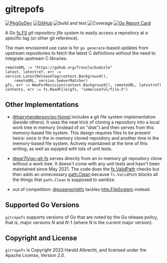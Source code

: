 # gitrepofs

[![PkgGoDev](https://img.shields.io/badge/-reference-blue?logo=go&logoColor=white&labelColor=505050)](https://pkg.go.dev/github.com/thediveo/gitrepofs)
[![GitHub](https://img.shields.io/github/license/thediveo/gitrepofs)](https://img.shields.io/github/license/thediveo/gitrepofs)
![build and test](https://github.com/thediveo/gitrepofs/workflows/build%20and%20test/badge.svg?branch=master)
![Coverage](https://img.shields.io/badge/Coverage-93.9%25-brightgreen)
[![Go Report Card](https://goreportcard.com/badge/github.com/thediveo/gitrepofs)](https://goreportcard.com/report/github.com/thediveo/gitrepofs)

A Go [fs.FS](https://pkg.go.dev/io/fs#FS) _git repository file system_ to easily
access a repository at a specific tag (or other git reference).

The main envisioned use case is for `go generate`-based updates from upstream
repositories to fetch the latest C definitions without the need to integrate
upstream C libraries.

```golang
remoteURL := "https://gohub.org/froozle/baduzle"
latest, latestref, err := version.LatestReleaseTag(context.Background(),
    remoteURL, version.SemverMatcher)
gfs, err := NewForRevision(context.Background(), remoteURL, latestref)
contents, err := fs.ReadFile(gfs, "some/useful/file.h")
```

## Other Implementations

- [@hairyhenderson/go-fsimpl](https://github.com/hairyhenderson/go-fsimpl)
  includes a git file system implementation (beside others). It uses the neat
  trick of cloning a repository into a local work tree in memory (instead of on
  "disk") and then serves from this memory-based file system. This design
  requires files to be present twice: once in the in-memory cloned repository
  and another time in the memory-based file system. Actively maintained at the
  time of this writing, as well as equiped with lots of unit tests.

- [@ear7h/go-git-fs](https://github.com/ear7h/go-git-fs) serves directly from an
  in-memory git repository clone without a work tree. It doesn't come with any
  unit tests and hasn't been maintained since May 2021. The code does the
  [fs.ValidPath](https://pkg.go.dev/io/fs#ValidPath) checks but then adds an
  unnecessary [path.Clean](https://pkg.go.dev/path#Clean) because `fs.ValidPath`
  blocks all the things that `path.Clean` is supposed to sanitize.

- out of competition: [@posener/gitfs](https://github.com/posener/gitfs) tackles
  [http.FileSystem](https://pkg.go.dev/net/http#FileSystem) instead.

## Supported Go Versions

`gitrepofs` supports versions of Go that are noted by the Go release policy,
that is, major versions _N_ and _N_-1 (where _N_ is the current major version).

## Copyright and License

`gitrepofs` is Copyright 2023 Harald Albrecht, and licensed under the Apache
License, Version 2.0.
